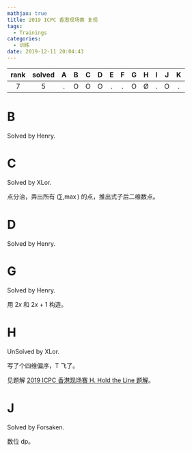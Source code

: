 ```yaml
---
mathjax: true
title: 2019 ICPC 香港现场赛 复现
tags:
  - Trainings
categories:
  - 训练
date: 2019-12-11 20:04:43
---
```


| rank | solved |  A  |  B  |  C  |  D  |  E  |  F  |  G  |  H  |  I  |  J  |  K  |
| :--: | :----: | :-: | :-: | :-: | :-: | :-: | :-: | :-: | :-: | :-: | :-: | :-: |
|  7   |    5   |  .  |  O  |  O  |  O  |  .  |  .  |  O  |  Ø  |  .  |  O  |  .  |

<!--more-->

# B

Solved by Henry.

# C

Solved by XLor.

点分治，弄出所有 $(\sum,\max)$ 的点，推出式子后二维数点。

# D

Solved by Henry.

# G

Solved by Henry.

用 $2x$ 和 $2x+1$ 构造。

# H

UnSolved by XLor.

写了个四维偏序，T 飞了。

见题解 [2019 ICPC 香港现场赛 H. Hold the Line 题解](http://localhost:4000/2019/12/2019hkonsiteh/)。

# J

Solved by Forsaken.

数位 dp。
